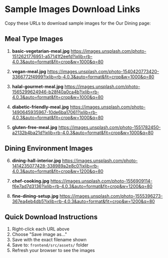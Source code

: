 # Sample Images Download Links

Copy these URLs to download sample images for the Our Dining page:

## Meal Type Images

1. **basic-vegetarian-meal.jpg**
   https://images.unsplash.com/photo-1512621776951-a57141f2eefd?ixlib=rb-4.0.3&auto=format&fit=crop&w=1000&q=80

2. **vegan-meal.jpg**
   https://images.unsplash.com/photo-1540420773420-3366772f4999?ixlib=rb-4.0.3&auto=format&fit=crop&w=1000&q=80

3. **halal-gourmet-meal.jpg**
   https://images.unsplash.com/photo-1565299624946-b28f40a0ca4b?ixlib=rb-4.0.3&auto=format&fit=crop&w=1000&q=80

4. **diabetic-friendly-meal.jpg**
   https://images.unsplash.com/photo-1490645935967-10de6ba17061?ixlib=rb-4.0.3&auto=format&fit=crop&w=1000&q=80

5. **gluten-free-meal.jpg**
   https://images.unsplash.com/photo-1551782450-a2132b4ba21d?ixlib=rb-4.0.3&auto=format&fit=crop&w=1000&q=80

## Dining Environment Images

6. **dining-hall-interior.jpg**
   https://images.unsplash.com/photo-1414235077428-338989a2e8c0?ixlib=rb-4.0.3&auto=format&fit=crop&w=1200&q=80

7. **chef-cooking.jpg**
   https://images.unsplash.com/photo-1556909114-f6e7ad7d3136?ixlib=rb-4.0.3&auto=format&fit=crop&w=1200&q=80

8. **fine-dining-setup.jpg**
   https://images.unsplash.com/photo-1555396273-367ea4eb4db5?ixlib=rb-4.0.3&auto=format&fit=crop&w=1200&q=80

## Quick Download Instructions

1. Right-click each URL above
2. Choose "Save image as..."
3. Save with the exact filename shown
4. Save to: `frontend/src/assets/` folder
5. Refresh your browser to see the images
